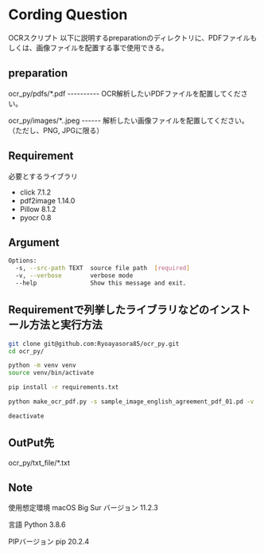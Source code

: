 # Cording Question

OCRスクリプト
以下に説明するpreparationのディレクトリに、PDFファイルもしくは、画像ファイルを配置する事で使用できる。

## preparation

ocr_py/pdfs/*.pdf ---------- OCR解析したいPDFファイルを配置してください。

ocr_py/images/*..jpeg ------ 解析したい画像ファイルを配置してください。（ただし、PNG, JPGに限る）

## Requirement
 
必要とするライブラリ
 
* click 7.1.2
* pdf2image 1.14.0
* Pillow 8.1.2
* pyocr 0.8

## Argument

```bash
Options:
  -s, --src-path TEXT  source file path  [required]
  -v, --verbose        verbose mode
  --help               Show this message and exit.
```

## Requirementで列挙したライブラリなどのインストール方法と実行方法
 
```bash
git clone git@github.com:Ryoayasora85/ocr_py.git
cd ocr_py/

python -m venv venv
source venv/bin/activate

pip install -r requirements.txt

python make_ocr_pdf.py -s sample_image_english_agreement_pdf_01.pd -v

deactivate
```

## OutPut先

ocr_py/txt_file/*.txt
 
## Note
 
使用想定環境
macOS Big Sur バージョン 11.2.3

言語
Python 3.8.6

PIPバージョン
pip 20.2.4
 
